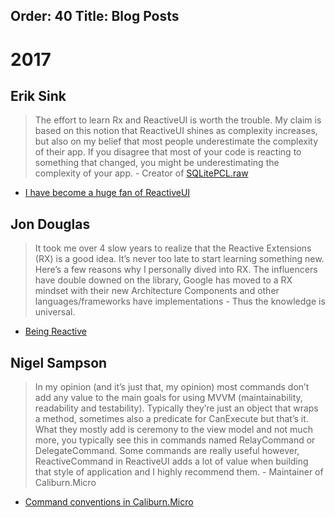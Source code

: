 Order: 40
Title: Blog Posts
---

# 2017

## Erik Sink
>  The effort to learn Rx and ReactiveUI is worth the trouble. My claim is based on this notion that ReactiveUI shines as complexity increases, but also on my belief that most people underestimate the complexity of their app. If you disagree that most of your code is reacting to something that changed, you might be underestimating the complexity of your app. - Creator of [SQLitePCL.raw](https://github.com/ericsink/SQLitePCL.raw)

* [I have become a huge fan of ReactiveUI](http://ericsink.com/entries/dont_use_rxui.html)

## Jon Douglas
>  It took me over 4 slow years to realize that the Reactive Extensions (RX) is a good idea. It’s never too late to start learning something new. Here’s a few reasons why I personally dived into RX. The influencers have double downed on the library, Google has moved to a RX mindset with their new Architecture Components and other languages/frameworks have implementations - Thus the knowledge is universal. 

* [Being Reactive](http://www.jon-douglas.com/2017/08/01/being-more-reactive/)

## Nigel Sampson

> In my opinion (and it’s just that, my opinion) most commands don’t add any value to the main goals for using MVVM (maintainability, readability and testability). Typically they’re just an object that wraps a method, sometimes also a predicate for CanExecute but that’s it. What they mostly add is ceremony to the view model and not much more, you typically see this in commands named RelayCommand or DelegateCommand. Some commands are really useful however, ReactiveCommand in ReactiveUI adds a lot of value when building that style of application and I highly recommend them. - Maintainer of Caliburn.Micro

* [Command conventions in Caliburn.Micro](http://compiledexperience.com/blog/posts/comand-conventions)
